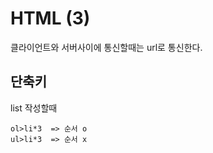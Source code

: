 # HTML (3)
클라이언트와 서버사이에 통신할때는 url로 통신한다. 


## 단축키

list 작성할때

    ol>li*3  => 순서 o
    ul>li*3  => 순서 x


